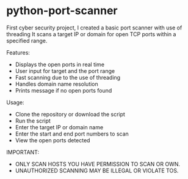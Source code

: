 # python-port-scanner
First cyber security project, I created a basic port scanner with use of threading
It scans a target IP or domain for open TCP ports within a specified range.

Features:

- Displays the open ports in real time
- User input for target and the port range
- Fast scanning due to the use of threading
- Handles domain name resolution
- Prints message if no open ports found

Usage:

- Clone the repository or download the script
- Run the script
- Enter the target IP or domain name
- Enter the start and end port numbers to scan
- View the open ports detected

IMPORTANT:

- ONLY SCAN HOSTS YOU HAVE PERMISSION TO SCAN OR OWN.
- UNAUTHORIZED SCANNING MAY BE ILLEGAL OR VIOLATE TOS.


